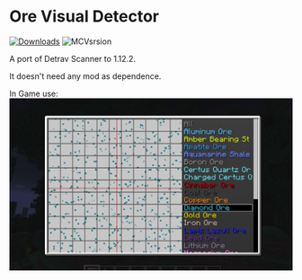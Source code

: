 # Ore Visual Detector

[![Downloads](https://cf.way2muchnoise.eu/full_568579_downloads.svg)](https://www.curseforge.com/minecraft/mc-mods/ore-visual-detector) ![MCVsrsion](https://cf.way2muchnoise.eu/versions/568579.svg)

A port of Detrav Scanner to 1.12.2.

It doesn't need any mod as dependence.

In Game use:
![display](https://github.com/GlodBlock/OreVisualDetector/blob/master/img/display.jpg?raw=true)